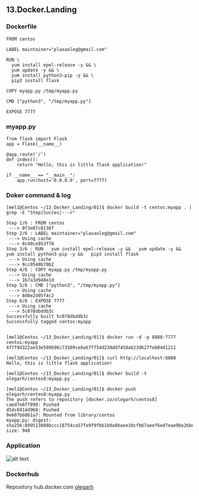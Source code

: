 ## 13.Docker.Landing

### Dockerfile

```
FROM centos

LABEL maintainer="plaxaoleg@gmail.com"

RUN \
  yum install epel-release -y && \
  yum update -y && \
  yum install python3-pip -y && \
  pip3 install flask

COPY myapp.py /tmp/myapp.py

CMD ["python3", "/tmp/myapp.py"]

EXPOSE 7777
```

### myapp.py

```
from flask import Flask
app = Flask(__name__)

@app.route('/')
def index():
    return "Hello, this is little flask application!"

if __name__ == "__main__":
    app.run(host='0.0.0.0', port=7777)
```

### Doker command & log

```
[mel1@Centos ~/13_Docker_Landing/01]$ docker build -t centos:myapp . | grep -E "Step|Succes|--->"

Step 1/6 : FROM centos
 ---> 0f3e07c0138f
Step 2/6 : LABEL maintainer="plaxaoleg@gmail.com"
 ---> Using cache
 ---> 8c40ce953f70
Step 3/6 : RUN   yum install epel-release -y &&   yum update -y &&   yum install python3-pip -y &&   pip3 install flask
 ---> Using cache
 ---> 9cc0540b70b2
Step 4/6 : COPY myapp.py /tmp/myapp.py
 ---> Using cache
 ---> 1b7a3d948e1d
Step 5/6 : CMD ["python3", "/tmp/myapp.py"]
 ---> Using cache
 ---> 8d0e2d95f4c2
Step 6/6 : EXPOSE 7777
 ---> Using cache
 ---> 5c078dbddb3c
Successfully built 5c078dbddb3c
Successfully tagged centos:myapp


[mel1@Centos ~/13_Docker_Landing/01]$ docker run -d -p 8888:7777 centos:myapp
4f7f9d322ae53e509b96c73589ce8a67f754d238dd7458ab23d627feb04d1211

[mel1@Centos ~/13_Docker_Landing/01]$ curl http://localhost:8888
Hello, this is little flask application!

[mel1@Centos ~/13_Docker_Landing/01]$ docker build -t olegarh/centos8:myapp.py .

[mel1@Centos ~/13_Docker_Landing/01]$ docker push olegarh/centos8:myapp.py
The push refers to repository [docker.io/olegarh/centos8]
caed7e6ff890: Pushed
d5dc6914d968: Pushed
9e607bb861a7: Mounted from library/centos
myapp.py: digest: sha256:899513808bccc18754ca57fe9f9fbb1b0a8baee10cfb67aeef6ed7eae9be26be size: 948
```

### Application

![alt text](https://github.com/OlegPlaxa/sa.it-academy.by/blob/m-sa2-10-19/olegplaxa/13.Doker.Landing/flask.PNG)

### Dockerhub

Repository hub.docker.com [olegarh](https://hub.docker.com/repository/docker/olegarh/centos8)